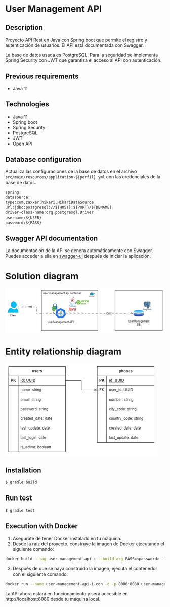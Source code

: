 # User Management API

## Description

Proyecto API Rest en Java con Spring boot que permite el registro y autenticación de usuarios. El API está documentada
con Swagger.

La base de datos usada es PostgreSQL. Para la seguridad se implementa Spring Security con JWT que garantiza el acceso al
API con autenticación.

## Previous requirements

- Java 11

## Technologies

- Java 11
- Spring boot
- Spring Security
- PostgreSQL
- JWT
- Open API

## Database configuration

Actualiza las configuraciones de la base de datos en el archivo `src/main/resources/application-${perfil}.yml` con las
credenciales de la base de datos.

```properties
spring:
datasource:
type:com.zaxxer.hikari.HikariDataSource
url:jdbc:postgresql://${HOST}:${PORT}/${DBNAME}
driver-class-name:org.postgresql.Driver
username:${USER}
password:${PASS}
```

## Swagger API documentation

La documentación de la API se genera automáticamente con Swagger. Puedes acceder a ella
en [swagger-ui](http://localhost:8080/user-management-api/swagger-ui/index.html) después de iniciar la aplicación.

# Solution diagram

![solution diagram.jpg](assets/solution_diagram.jpg)

# Entity relationship diagram

![er diagram.jpg](assets/er_diagram.jpg)

## Installation

```bash
$ gradle build
```

## Run test

```bash
$ gradle test
```

## Execution with Docker

1. Asegúrate de tener Docker instalado en tu máquina.
2. Desde la raíz del proyecto, construye la imagen de Docker ejecutando el siguiente comando:

```bash
docker build --tag user-management-api-i --build-arg PASS=<password> --build-arg USER=<user> --build-arg HOST=<host> --build-arg PORT=<port> --build-arg DBNAME=<name> .
```

3. Después de que se haya construido la imagen, ejecuta el contenedor con el siguiente comando:

```bash
docker run --name user-management-api-i-con -d -p 8080:8080 user-management-api-i:latest
```

La API ahora estará en funcionamiento y será accesible en http://localhost:8080 desde tu máquina local.

